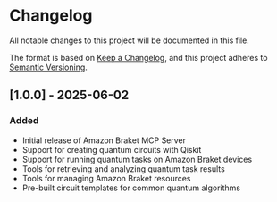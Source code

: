 # Changelog

All notable changes to this project will be documented in this file.

The format is based on [Keep a Changelog](https://keepachangelog.com/en/1.0.0/),
and this project adheres to [Semantic Versioning](https://semver.org/spec/v2.0.0.html).

## [1.0.0] - 2025-06-02

### Added
- Initial release of Amazon Braket MCP Server
- Support for creating quantum circuits with Qiskit
- Support for running quantum tasks on Amazon Braket devices
- Tools for retrieving and analyzing quantum task results
- Tools for managing Amazon Braket resources
- Pre-built circuit templates for common quantum algorithms

